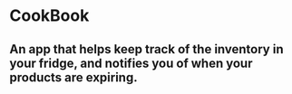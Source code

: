# CookBook
## An app that helps keep track of the inventory in your fridge, and notifies you of when your products are expiring. 
